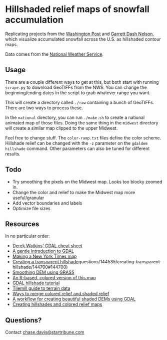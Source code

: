 # Hillshaded relief maps of snowfall accumulation

Replicating projects from the [Washington Post](https://www.washingtonpost.com/graphics/2018/national/snow-accumulation/?utm_term=.0f13e7b9f5a1) and [Garrett Dash Nelson](http://viewshed.matinic.us/2018/01/13/1139/), which visualize accumulated snowfall across the U.S. as hillshaded contour maps.

Data comes from the [National Weather Service](https://www.nohrsc.noaa.gov/snowfall/).

## Usage

There are a couple different ways to get at this, but both start with running `scrape.py` to download GeoTIFFs from the NWS. You can change the beginning/ending dates in the script to grab whatever range you want.

This will create a directory called `./raw` containing a bunch of GeoTIFFs. There are two ways to process these.

In the `national` directory, you can run `./make.sh` to create a national animated map of those files. Doing the same thing in the `midwest` directory will create a similar map clipped to the upper Midwest.

Feel free to change stuff. The `color-ramp.txt` files define the color scheme. Hillshade relief can be changed with the `-z` parameter on the `gdaldem hillshade` command. Other parameters can also be tuned for different results.

## Todo

  * Try smoothing the pixels on the Midwest map. Looks too blocky zoomed in.
  * Change the color and relief to make the Midwest map more useful/granular
  * Add vector boundaries and labels
  * Optimize file sizes

## Resources

In no particular order:

  * [Derek Watkins' GDAL cheat sheet](https://github.com/dwtkns/gdal-cheat-sheet)
  * [A gentle introduction to GDAL](https://medium.com/planet-stories/a-gentle-introduction-to-gdal-part-1-a3253eb96082)
  * [Making a New York Times map](https://thomasthoren.com/2016/02/28/making-a-new-york-times-map.html)
  * [Creating a transparent hillshade](https://gis.stackexchange.com/)questions/144535/creating-transparent-hillshade/144700#144700)
  * [Smoothing DEM using GRASS](https://gis.stackexchange.com/questions/12833/smoothing-dem-using-grass)
  * [An R-based, colored version of this map](http://strimas.com/r/snowfall/)
  * [GDAL hillshade tutorial](https://github.com/clhenrick/gdal_hillshade_tutorial)
  * [Tilemill guide to terrain data](https://tilemill-project.github.io/tilemill/docs/guides/terrain-data/)
  * [Ways to merge colored relief and shaded relief](http://dirkraffel.com/2011/07/05/best-way-to-merge-color-relief-with-shaded-relief-map/)
  * [A workflow for creating beautiful shaded DEMs using GDAL](https://web.archive.org/web/20120120182050/http://linfiniti.com/2010/12/a-workflow-for-creating-beautiful-relief-shaded-dems-using-gdal/)
  * [Creating hillshades and colored relief maps](https://medium.com/devseed/creating-hillshades-and-color-relief-maps-based-on-srtm-data-for-afghanistan-and-pakistan-ae7c8e85d936)

## Questions?

Contact chase.davis@startribune.com